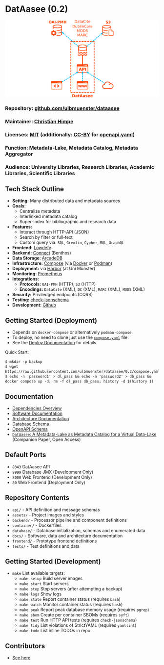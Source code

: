 DatAasee (0.2)
==============

![](docs/images/dataasee.gif)

### Repository: [github.com/ulbmuenster/dataasee](https://github.com/ulbmuenster/dataasee)
### Maintainer: [Christian Himpe](https://github.com/gramian)
### Licenses: [MIT](LICENSE) (additionally: [CC-BY](https://creativecommons.org/licenses/by/4.0/) for [openapi.yaml](api/openapi.yaml))
### Function: Metadata-Lake, Metadata Catalog, Metadata Aggregator
### Audience: University Libraries, Research Libraries, Academic Libraries, Scientific Libraries

## Tech Stack Outline

* **Setting:** Many distributed data and metadata sources
* **Goals:**
    * Centralize metadata
    * Interlinked metadata catalog
    * Super-index for bibliographic and research data
* **Features:**
    * Interact through HTTP-API (JSON)
    * Search by filter or full-text
    * Custom query via: `SQL`, `Gremlin`, `Cypher`, `MQL`, `GraphQL`
* **Frontend:** [Lowdefy](https://www.lowdefy.com)
* **Backend:** [Connect](https://docs.redpanda.com/redpanda-connect/about/) (Benthos)
* **Data Storage:** [ArcadeDB](https://arcadedb.com)
* **Infrastructure:** [Compose](https://compose-spec.io) (via [Docker](https://www.docker.com) or [Podman](https://podman.io))
* **Deployment:** via [Harbor](https://harbor.uni-muenster.de) (at Uni Münster)
* **Monitoring:** [Prometheus](https://prometheus.io)
* **Integrations:**
    * **Protocols:** `OAI-PMH` (HTTP), `S3` (HTTP)
    * **Encodings:** `DataCite` (XML), `DC` (XML), `MARC` (XML), `MODS` (XML)
* **Security:** Priviledged endpoints (CQRS)
* **Testing:** [check-jsonschema](https://check-jsonschema.readthedocs.io/en/stable/)
* **Development:** [Github](https://github.com/ulbmuenster/dataasee)

## Getting Started (Deployment)

* Depends on `docker-compose` or alternatively `podman-compose`.
* To deploy, no need to clone just use the [`compose.yaml`](compose.yaml) file.
* See the [Deploy Documentation](docs/docs.md#deploy) for details.

Quick Start:
```shell
$ mkdir -p backup
$ wget https://raw.githubusercontent.com/ulbmuenster/dataasee/0.2/compose.yaml
$ echo -n 'password1' > dl_pass && echo -n 'password2' > db_pass && docker compose up -d; rm -f dl_pass db_pass; history -d $(history 1)
```

## Documentation

* [Dependencies Overview](docs/deps.md)
* [Software Documentation](docs/docs.md)
* [Architecture Documentation](docs/arc42.md)
* [Database Schema](docs/schema.md)
* [OpenAPI Schema](api/openapi.yaml)
* [`DatAasee`: A Metadata-Lake as Metadata Catalog for a Virtual Data-Lake]( TODO:) (Companion Paper, Open Access)

## Default Ports

* `8343` DatAasee API
* `9999` Database JMX (Development Only)
* `8000` Web Frontend (Development Only)
*   `80` Web Frontend (Deployment Only)

## Repository Contents

* `api/`       - API definition and message schemas
* `assets/`    - Project images and styles
* `backend/`   - Processor pipeline and component definitions
* `container/` - Dockerfiles
* `database/`  - Database initialization, schemas and enumerated data
* `docs/`      - Software, data and architecture documentation
* `frontend/`  - Prototype frontend definitions
* `tests/`     - Test definitions and data

## Getting Started (Development)

* `make` List available targets:
    * `make setup` Build server images
    * `make start` Start servers
    * `make stop`  Stop servers (after attempting a backup)
    * `make logs`  Show logs
    * `make state` Report container status (requires `bash`)
    * `make watch` Monitor container status (requires `bash`)
    * `make peak`  Report peak database memory usage (requires `pgrep`)
    * `make sbom`  Create per container SBOMs (requires `syft`)
    * `make test`  Run HTTP API tests (requires `check-jsonschema`)
    * `make tidy`  List violations of StrictYAML (requires `yamllint`)
    * `make todo`  List inline TODOs in repo

## Contributors

* [See here](CONTRIBUTORS.md)
